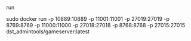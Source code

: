 run

sudo docker run -p 10889:10889 -p 11001:11001 -p 27019:27019 -p 8769:8769 -p 11000:11000 -p 27018:27018 -p 8768:8768 -p 27015:27015 dst_admintools/gameserver:latest